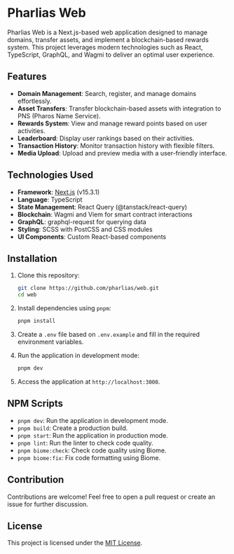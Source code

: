 # Pharlias Web

Pharlias Web is a Next.js-based web application designed to manage domains, transfer assets, and implement a blockchain-based rewards system. This project leverages modern technologies such as React, TypeScript, GraphQL, and Wagmi to deliver an optimal user experience.

## Features

- **Domain Management**: Search, register, and manage domains effortlessly.
- **Asset Transfers**: Transfer blockchain-based assets with integration to PNS (Pharos Name Service).
- **Rewards System**: View and manage reward points based on user activities.
- **Leaderboard**: Display user rankings based on their activities.
- **Transaction History**: Monitor transaction history with flexible filters.
- **Media Upload**: Upload and preview media with a user-friendly interface.

## Technologies Used

- **Framework**: [Next.js](https://nextjs.org/) (v15.3.1)
- **Language**: TypeScript
- **State Management**: React Query (@tanstack/react-query)
- **Blockchain**: Wagmi and Viem for smart contract interactions
- **GraphQL**: graphql-request for querying data
- **Styling**: SCSS with PostCSS and CSS modules
- **UI Components**: Custom React-based components

## Installation

1. Clone this repository:
   ```bash
   git clone https://github.com/pharlias/web.git
   cd web
   ```

2. Install dependencies using `pnpm`:
   ```bash
   pnpm install
   ```

3. Create a `.env` file based on `.env.example` and fill in the required environment variables.

4. Run the application in development mode:
   ```bash
   pnpm dev
   ```

5. Access the application at `http://localhost:3000`.

## NPM Scripts

- `pnpm dev`: Run the application in development mode.
- `pnpm build`: Create a production build.
- `pnpm start`: Run the application in production mode.
- `pnpm lint`: Run the linter to check code quality.
- `pnpm biome:check`: Check code quality using Biome.
- `pnpm biome:fix`: Fix code formatting using Biome.

## Contribution

Contributions are welcome! Feel free to open a pull request or create an issue for further discussion.

## License

This project is licensed under the [MIT License](LICENSE).